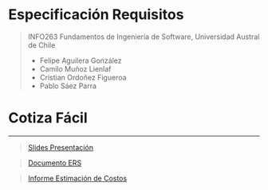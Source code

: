 # Especificación Requisitos

> INFO263 Fundamentos de Ingeniería de Software, Universidad Austral de Chile
>
> - Felipe Aguilera González
> - Camilo Muñoz Lienlaf
> - Cristian Ordoñez Figueroa
> - Pablo Sáez Parra

# **Cotiza Fácil**

---

> [Slides Presentación](https://docs.google.com/presentation/d/1LgTsM4fHhBTU0AkRl8E-yVsI41dQTvhRwSl03fziSuw/edit?usp=sharing)

> [Documento ERS](https://docs.google.com/document/d/1imHnSKCbUMR-4mrA6zGGKG4vd3CIDOhkVAurxlKUmzI/edit?usp=sharing)

> [Informe Estimación de Costos](https://docs.google.com/document/d/110MMVKVn4dM5xsSYL9GJnLAHTpqod7DAQx5dipNoQxI/edit?usp=sharing)
